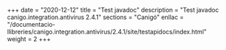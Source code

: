 +++
date        = "2020-12-12"
title       = "Test javadoc"
description = "Test javadoc canigo.integration.antivirus 2.4.1"
sections    = "Canigó"
enllac		= "/documentacio-llibreries/canigo.integration.antivirus/2.4.1/site/testapidocs/index.html"
weight		= 2
+++
